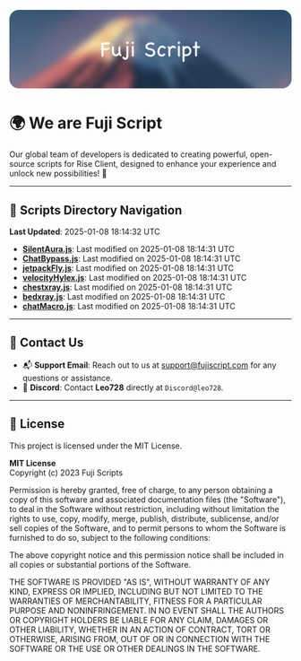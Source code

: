 ![Banner](.github/b.webp)

# 🌍 **We are Fuji Script**

Our global team of developers is dedicated to creating powerful, open-source scripts for Rise Client, designed to enhance your experience and unlock new possibilities! 🌟

---
<!-- SCRIPTS_NAVIGATION_START -->
## 📂 **Scripts Directory Navigation**

**Last Updated**: 2025-01-08 18:14:32 UTC

- **[SilentAura.js](scripts/SilentAura.js)**: Last modified on 2025-01-08 18:14:31 UTC
- **[ChatBypass.js](scripts/ChatBypass.js)**: Last modified on 2025-01-08 18:14:31 UTC
- **[jetpackFly.js](scripts/jetpackFly.js)**: Last modified on 2025-01-08 18:14:31 UTC
- **[velocityHylex.js](scripts/velocityHylex.js)**: Last modified on 2025-01-08 18:14:31 UTC
- **[chestxray.js](scripts/chestxray.js)**: Last modified on 2025-01-08 18:14:31 UTC
- **[bedxray.js](scripts/bedxray.js)**: Last modified on 2025-01-08 18:14:31 UTC
- **[chatMacro.js](scripts/chatMacro.js)**: Last modified on 2025-01-08 18:14:31 UTC

<!-- SCRIPTS_NAVIGATION_END -->

---

## 💬 **Contact Us**  
- 📬 **Support Email**: Reach out to us at [support@fujiscript.com](mailto:support@fujiscript.com) for any questions or assistance.  
- 💬 **Discord**: Contact **Leo728** directly at `Discord@leo728`.

---

## 📜 **License**

This project is licensed under the MIT License.  

**MIT License**  
Copyright (c) 2023 Fuji Scripts  

Permission is hereby granted, free of charge, to any person obtaining a copy of this software and associated documentation files (the "Software"), to deal in the Software without restriction, including without limitation the rights to use, copy, modify, merge, publish, distribute, sublicense, and/or sell copies of the Software, and to permit persons to whom the Software is furnished to do so, subject to the following conditions:  

The above copyright notice and this permission notice shall be included in all copies or substantial portions of the Software.  

THE SOFTWARE IS PROVIDED "AS IS", WITHOUT WARRANTY OF ANY KIND, EXPRESS OR IMPLIED, INCLUDING BUT NOT LIMITED TO THE WARRANTIES OF MERCHANTABILITY, FITNESS FOR A PARTICULAR PURPOSE AND NONINFRINGEMENT. IN NO EVENT SHALL THE AUTHORS OR COPYRIGHT HOLDERS BE LIABLE FOR ANY CLAIM, DAMAGES OR OTHER LIABILITY, WHETHER IN AN ACTION OF CONTRACT, TORT OR OTHERWISE, ARISING FROM, OUT OF OR IN CONNECTION WITH THE SOFTWARE OR THE USE OR OTHER DEALINGS IN THE SOFTWARE.  
